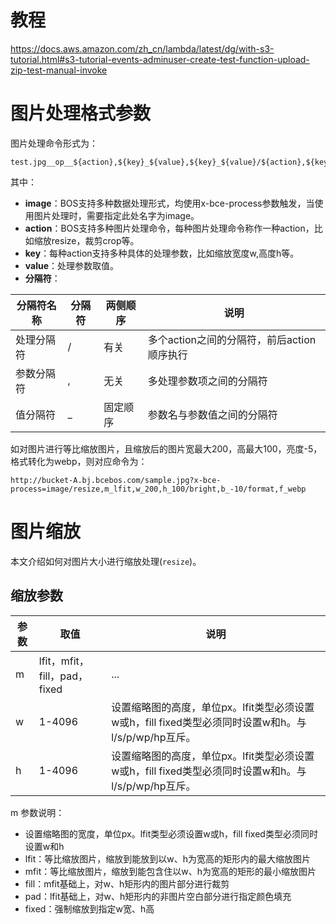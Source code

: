 # 教程

https://docs.aws.amazon.com/zh_cn/lambda/latest/dg/with-s3-tutorial.html#s3-tutorial-events-adminuser-create-test-function-upload-zip-test-manual-invoke

# 图片处理格式参数

图片处理命令形式为：

```
test.jpg__op__${action},${key}_${value},${key}_${value}/${action},${key}_${value}
```

其中：

* **image**：BOS支持多种数据处理形式，均使用x-bce-process参数触发，当使用图片处理时，需要指定此处名字为image。
* **action**：BOS支持多种图片处理命令，每种图片处理命令称作一种action，比如缩放resize，裁剪crop等。
* **key**：每种action支持多种具体的处理参数，比如缩放宽度w,高度h等。
* **value**：处理参数取值。
* **分隔符**：

| 分隔符名称 | 分隔符 | 两侧顺序 | 说明                                       |
| ---------- | ------ | -------- | ------------------------------------------ |
| 处理分隔符 | /      | 有关     | 多个action之间的分隔符，前后action顺序执行 |
| 参数分隔符 | ,      | 无关     | 多处理参数项之间的分隔符                   |
| 值分隔符   | \_     | 固定顺序 | 参数名与参数值之间的分隔符                 |

如对图片进行等比缩放图片，且缩放后的图片宽最大200，高最大100，亮度-5，格式转化为webp，则对应命令为：

```text
http://bucket-A.bj.bcebos.com/sample.jpg?x-bce-process=image/resize,m_lfit,w_200,h_100/bright,b_-10/format,f_webp
```

# 图片缩放

本文介绍如何对图片大小进行缩放处理(`resize`)。

## 缩放参数

| **参数** | **取值**                     | **说明**                                                                                              |
| -------- | ---------------------------- | ----------------------------------------------------------------------------------------------------- |
| m        | lfit，mfit，fill，pad，fixed | ...                                                                                                   |
| w        | 1-4096                       | 设置缩略图的高度，单位px。lfit类型必须设置w或h，fill fixed类型必须同时设置w和h。与l/s/p/wp/hp互斥。 |
| h        | 1-4096                       | 设置缩略图的高度，单位px。lfit类型必须设置w或h，fill fixed类型必须同时设置w和h。与l/s/p/wp/hp互斥。 |

m 参数说明：

* 设置缩略图的宽度，单位px。lfit类型必须设置w或h，fill fixed类型必须同时设置w和h
* lfit：等比缩放图片，缩放到能放到以w、h为宽高的矩形内的最大缩放图片
* mfit：等比缩放图片，缩放到能包含住以w、h为宽高的矩形的最小缩放图片
* fill：mfit基础上，对w、h矩形内的图片部分进行裁剪
* pad：lfit基础上，对w、h矩形内的非图片空白部分进行指定颜色填充
* fixed：强制缩放到指定w宽、h高